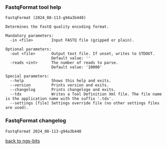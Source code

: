 ### FastqFormat tool help
	FastqFormat (2024_08-113-g94a3b440)
	
	Determines the FastQ quality encoding format.
	
	Mandatory parameters:
	  -in <file>        Input FASTQ file (gzipped or plain).
	
	Optional parameters:
	  -out <file>       Output text file. If unset, writes to STDOUT.
	                    Default value: ''
	  -reads <int>      The number of reads to parse.
	                    Default value: '10000'
	
	Special parameters:
	  --help            Shows this help and exits.
	  --version         Prints version and exits.
	  --changelog       Prints changeloge and exits.
	  --tdx             Writes a Tool Definition Xml file. The file name is the application name with the suffix '.tdx'.
	  --settings [file] Settings override file (no other settings files are used).
	
### FastqFormat changelog
	FastqFormat 2024_08-113-g94a3b440
	
[back to ngs-bits](https://github.com/imgag/ngs-bits)